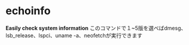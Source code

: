 # echoinfo
**Easily check system information**
このコマンドで１~5版を選べばdmesg、lsb_release、lspci、uname -a、neofetchが実行できます

